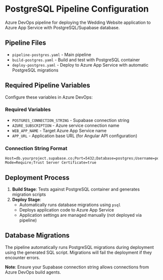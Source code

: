 # PostgreSQL Pipeline Configuration

Azure DevOps pipeline for deploying the Wedding Website application to Azure App Service with PostgreSQL/Supabase database.

## Pipeline Files

- `pipeline-postgres.yaml` - Main pipeline
- `build-postgres.yaml` - Build and test with PostgreSQL container  
- `deploy-postgres.yaml` - Deploy to Azure App Service with automatic PostgreSQL migrations

## Required Pipeline Variables

Configure these variables in Azure DevOps:

### Required Variables
- `POSTGRES_CONNECTION_STRING` - Supabase connection string
- `AZURE_SUBSCRIPTION` - Azure service connection name
- `WEB_APP_NAME` - Target Azure App Service name
- `APP_URL` - Application base URL (for Angular API configuration)

### Connection String Format
```
Host=db.yourproject.supabase.co;Port=5432;Database=postgres;Username=postgres;Password=your_password;SSL Mode=Require;Trust Server Certificate=true
```

## Deployment Process

1. **Build Stage**: Tests against PostgreSQL container and generates migration scripts
2. **Deploy Stage**: 
   - Automatically runs database migrations using `psql` 
   - Deploys application code to Azure App Service
   - Application settings are managed manually (not deployed via pipeline)

## Database Migrations

The pipeline automatically runs PostgreSQL migrations during deployment using the generated SQL script. Migrations will fail the deployment if they encounter errors.

**Note**: Ensure your Supabase connection string allows connections from Azure DevOps build agents.
